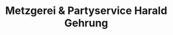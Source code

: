 ---
title: "Metzgerei & Partyservice Harald Gehrung"
url: /ostfildern/metzgerei-und-partyservice-harald-gehrung/
shop: Metzgerei
---